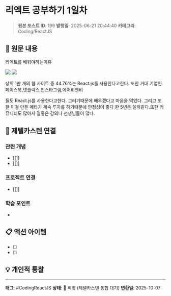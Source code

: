 # 리엑트 공부하기 1일차

> **원본 포스트 ID**: 199
> **발행일**: 2025-06-21 20:44:40
> **카테고리**: Coding/ReactJS

## 📝 원문 내용

리엑트를 배워야하는이유

![](./img/199_img.png) ![](./img/199_img_1.png)

상위 1만 개의 웹 사이트 중 44.76%는 React.js를 사용한다고한다. 또한 거대 기업인 페이스북,넷플릭스,인스타그램,에어비엔비 

들도 React.js를 사용한다고한다. 그러기때문에 배우겠다고 마음을 먹었다. 그리고 또한 이걸 만든 메타가 계속 투자를 하기떄문에 안정성이 좋다 한 5년은 쓸꺼같다.또한 커뮤니티도 많아서 질좋은 강의나 선생님들이 많다.


## 🔗 제텔카스텐 연결

### 관련 개념
- [[]]
- [[]]

### 프로젝트 연결
- [[]]

### 학습 포인트
-

## 📋 액션 아이템
- [ ]
- [ ]

## 💡 개인적 통찰



---

**태그**: #CodingReactJS
**상태**: 🌱 씨앗 (제텔카스텐 통합 대기)
**변환일**: 2025-10-07
